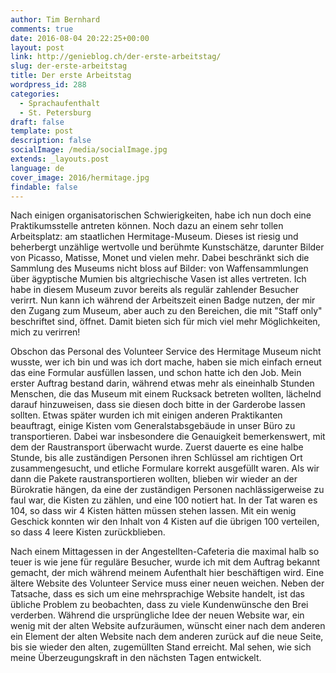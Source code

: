 ```yaml
---
author: Tim Bernhard
comments: true
date: 2016-08-04 20:22:25+00:00
layout: post
link: http://genieblog.ch/der-erste-arbeitstag/
slug: der-erste-arbeitstag
title: Der erste Arbeitstag
wordpress_id: 288
categories:
  - Sprachaufenthalt
  - St. Petersburg
draft: false
template: post
description: false
socialImage: /media/socialImage.jpg
extends: _layouts.post
language: de
cover_image: 2016/hermitage.jpg
findable: false
---
```


Nach einigen organisatorischen Schwierigkeiten, habe ich nun doch eine Praktikumsstelle antreten können. Noch dazu an einem sehr tollen Arbeitsplatz: am staatlichen Hermitage-Museum. Dieses ist riesig und beherbergt unzählige wertvolle und berühmte Kunstschätze, darunter Bilder von Picasso, Matisse, Monet und vielen mehr. Dabei beschränkt sich die Sammlung des Museums nicht bloss auf Bilder: von Waffensammlungen über ägyptische Mumien bis altgriechische Vasen ist alles vertreten. Ich habe in diesem Museum zuvor bereits als regulär zahlender Besucher verirrt. Nun kann ich während der Arbeitszeit einen Badge nutzen, der mir den Zugang zum Museum, aber auch zu den Bereichen, die mit "Staff only" beschriftet sind, öffnet. Damit bieten sich für mich viel mehr Möglichkeiten, mich zu verirren!

Obschon das Personal des Volunteer Service des Hermitage Museum nicht wusste, wer ich bin und was ich dort mache, haben sie mich einfach erneut das eine Formular ausfüllen lassen, und schon hatte ich den Job. Mein erster Auftrag bestand darin, während etwas mehr als eineinhalb Stunden Menschen, die das Museum mit einem Rucksack betreten wollten, lächelnd darauf hinzuweisen, dass sie diesen doch bitte in der Garderobe lassen sollten. Etwas später wurden ich mit einigen anderen Praktikanten beauftragt, einige Kisten vom Generalstabsgebäude in unser Büro zu transportieren. Dabei war insbesondere die Genauigkeit bemerkenswert, mit dem der Raustransport überwacht wurde. Zuerst dauerte es eine halbe Stunde, bis alle zuständigen Personen ihren Schlüssel am richtigen Ort zusammengesucht, und etliche Formulare korrekt ausgefüllt waren. Als wir dann die Pakete raustransportieren wollten, blieben wir wieder an der Bürokratie hängen, da eine der zuständigen Personen nachlässigerweise zu faul war, die Kisten zu zählen, und eine 100 notiert hat. In der Tat waren es 104, so dass wir 4 Kisten hätten müssen stehen lassen. Mit ein wenig Geschick konnten wir den Inhalt von 4 Kisten auf die übrigen 100 verteilen, so dass 4 leere Kisten zurückblieben.

Nach einem Mittagessen in der Angestellten-Cafeteria die maximal halb so teuer is wie jene für reguläre Besucher, wurde ich mit dem Auftrag bekannt gemacht, der mich während meinem Aufenthalt hier beschäftigen wird. Eine ältere Website des Volunteer Service muss einer neuen weichen. Neben der Tatsache, dass es sich um eine mehrsprachige Website handelt, ist das übliche Problem zu beobachten, dass zu viele Kundenwünsche den Brei verderben. Während die ursprüngliche Idee der neuen Website war, ein wenig mit der alten Website aufzuräumen, wünscht einer nach dem anderen ein Element der alten Website nach dem anderen zurück auf die neue Seite, bis sie wieder den alten, zugemüllten Stand erreicht. Mal sehen, wie sich meine Überzeugungskraft in den nächsten Tagen entwickelt.
